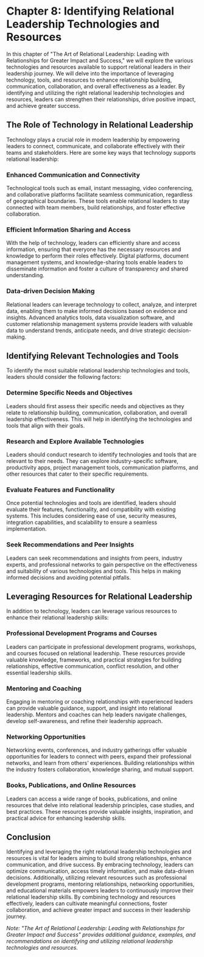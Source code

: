 Chapter 8: Identifying Relational Leadership Technologies and Resources
=======================================================================

In this chapter of "The Art of Relational Leadership: Leading with Relationships for Greater Impact and Success," we will explore the various technologies and resources available to support relational leaders in their leadership journey. We will delve into the importance of leveraging technology, tools, and resources to enhance relationship building, communication, collaboration, and overall effectiveness as a leader. By identifying and utilizing the right relational leadership technologies and resources, leaders can strengthen their relationships, drive positive impact, and achieve greater success.

The Role of Technology in Relational Leadership
-----------------------------------------------

Technology plays a crucial role in modern leadership by empowering leaders to connect, communicate, and collaborate effectively with their teams and stakeholders. Here are some key ways that technology supports relational leadership:

### Enhanced Communication and Connectivity

Technological tools such as email, instant messaging, video conferencing, and collaborative platforms facilitate seamless communication, regardless of geographical boundaries. These tools enable relational leaders to stay connected with team members, build relationships, and foster effective collaboration.

### Efficient Information Sharing and Access

With the help of technology, leaders can efficiently share and access information, ensuring that everyone has the necessary resources and knowledge to perform their roles effectively. Digital platforms, document management systems, and knowledge-sharing tools enable leaders to disseminate information and foster a culture of transparency and shared understanding.

### Data-driven Decision Making

Relational leaders can leverage technology to collect, analyze, and interpret data, enabling them to make informed decisions based on evidence and insights. Advanced analytics tools, data visualization software, and customer relationship management systems provide leaders with valuable data to understand trends, anticipate needs, and drive strategic decision-making.

Identifying Relevant Technologies and Tools
-------------------------------------------

To identify the most suitable relational leadership technologies and tools, leaders should consider the following factors:

### Determine Specific Needs and Objectives

Leaders should first assess their specific needs and objectives as they relate to relationship building, communication, collaboration, and overall leadership effectiveness. This will help in identifying the technologies and tools that align with their goals.

### Research and Explore Available Technologies

Leaders should conduct research to identify technologies and tools that are relevant to their needs. They can explore industry-specific software, productivity apps, project management tools, communication platforms, and other resources that cater to their specific requirements.

### Evaluate Features and Functionality

Once potential technologies and tools are identified, leaders should evaluate their features, functionality, and compatibility with existing systems. This includes considering ease of use, security measures, integration capabilities, and scalability to ensure a seamless implementation.

### Seek Recommendations and Peer Insights

Leaders can seek recommendations and insights from peers, industry experts, and professional networks to gain perspective on the effectiveness and suitability of various technologies and tools. This helps in making informed decisions and avoiding potential pitfalls.

Leveraging Resources for Relational Leadership
----------------------------------------------

In addition to technology, leaders can leverage various resources to enhance their relational leadership skills:

### Professional Development Programs and Courses

Leaders can participate in professional development programs, workshops, and courses focused on relational leadership. These resources provide valuable knowledge, frameworks, and practical strategies for building relationships, effective communication, conflict resolution, and other essential leadership skills.

### Mentoring and Coaching

Engaging in mentoring or coaching relationships with experienced leaders can provide valuable guidance, support, and insight into relational leadership. Mentors and coaches can help leaders navigate challenges, develop self-awareness, and refine their leadership approach.

### Networking Opportunities

Networking events, conferences, and industry gatherings offer valuable opportunities for leaders to connect with peers, expand their professional networks, and learn from others' experiences. Building relationships within the industry fosters collaboration, knowledge sharing, and mutual support.

### Books, Publications, and Online Resources

Leaders can access a wide range of books, publications, and online resources that delve into relational leadership principles, case studies, and best practices. These resources provide valuable insights, inspiration, and practical advice for enhancing leadership skills.

Conclusion
----------

Identifying and leveraging the right relational leadership technologies and resources is vital for leaders aiming to build strong relationships, enhance communication, and drive success. By embracing technology, leaders can optimize communication, access timely information, and make data-driven decisions. Additionally, utilizing relevant resources such as professional development programs, mentoring relationships, networking opportunities, and educational materials empowers leaders to continuously improve their relational leadership skills. By combining technology and resources effectively, leaders can cultivate meaningful connections, foster collaboration, and achieve greater impact and success in their leadership journey.

*Note: "The Art of Relational Leadership: Leading with Relationships for Greater Impact and Success" provides additional guidance, examples, and recommendations on identifying and utilizing relational leadership technologies and resources.*
